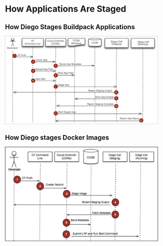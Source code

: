 # How Applications Are Staged

## How Diego Stages Buildpack Applications

![app push flow diagram diego](../resources/images/cf-app_push_flow_diagram_diego.png)

## How Diego stages Docker Images

![docker push flow diagram diego](../resources/images/cf-docker_push_flow_diagram_diego.png)

